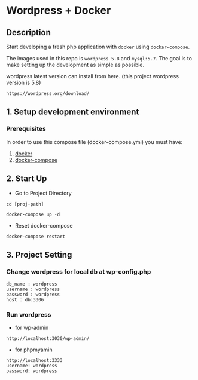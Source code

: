# Wordpress + Docker

## Description
Start developing a fresh php application with `docker` using `docker-compose`.

The images used in this repo is `wordpress 5.8` and `mysql:5.7`.
The goal is to make setting up the development as simple as possible.

wordpress latest version can install from here.
(this project wordpress version is 5.8)
```
https://wordpress.org/download/
```

## 1. Setup development environment
<!-- /TOC -->
### Prerequisites
In order to use this compose file (docker-compose.yml) you must have:

1. [docker](https://docs.docker.com/engine/installation/)
1. [docker-compose](https://docs.docker.com/compose/install/)

## 2. Start Up
* Go to Project Directory
```
cd [proj-path]

docker-compose up -d
```

* Reset docker-compose
```
docker-compose restart
```

## 3. Project Setting

### Change wordpress for local db at wp-config.php
```
db_name : wordpress
username : wordpress
password : wordpress
host : db:3306
```

### Run wordpress
* for wp-admin
```
http://localhost:3030/wp-admin/
```
* for phpmyamin
```
http://localhost:3333
username: wordpress
password: wordpress
```